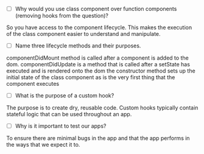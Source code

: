 - [ ] Why would you use class component over function components (removing hooks from the question)?

So you have access to the component lifecycle. This makes the execution of the class component easier to understand and manipulate.

- [ ] Name three lifecycle methods and their purposes.

componentDidMount method is called after a component is added to the dom.
componentDidUpdate is a method that is called after a setState has executed and is rendered onto the dom
the constructor method sets up the initial state of the class component as is the very first thing that the component executes

- [ ] What is the purpose of a custom hook?

The purpose is to create dry, reusable code. Custom hooks typically contain stateful logic that can be used throughout an app.

- [ ] Why is it important to test our apps?

To ensure there are minimal bugs in the app and that the app performs in the ways that we expect it to.
